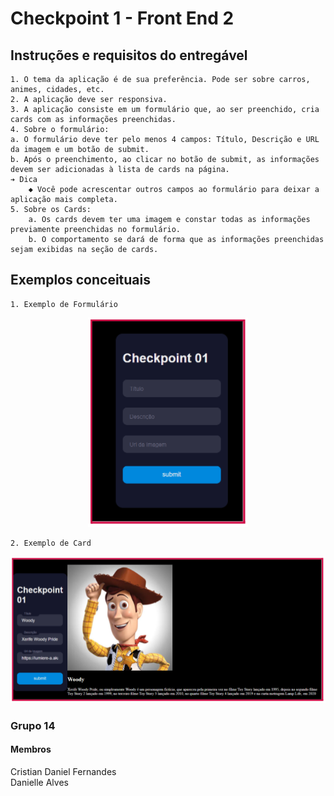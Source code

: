 # Checkpoint 1 - Front End 2

## Instruções e requisitos do entregável

    1. O tema da aplicação é de sua preferência. Pode ser sobre carros, animes, cidades, etc.
    2. A aplicação deve ser responsiva.
    3. A aplicação consiste em um formulário que, ao ser preenchido, cria cards com as informações preenchidas.
    4. Sobre o formulário: 
    a. O formulário deve ter pelo menos 4 campos: Título, Descrição e URL da imagem e um botão de submit.
    b. Após o preenchimento, ao clicar no botão de submit, as informações devem ser adicionadas à lista de cards na página.
    ➔ Dica
        ◆ Você pode acrescentar outros campos ao formulário para deixar a aplicação mais completa.
    5. Sobre os Cards:
        a. Os cards devem ter uma imagem e constar todas as informações previamente preenchidas no formulário. 
        b. O comportamento se dará de forma que as informações preenchidas sejam exibidas na seção de cards.

## Exemplos conceituais

    1. Exemplo de Formulário

<div align="center">
<img src="./img/1exReadme.jpg" width="auto" />
</div>

    2. Exemplo de Card

<div align="center">
<img src="./img/2exReadme.jpg" width="700px" />
</div>

### Grupo 14

#### Membros 

<p>Cristian Daniel Fernandes<br>
Danielle Alves</p>